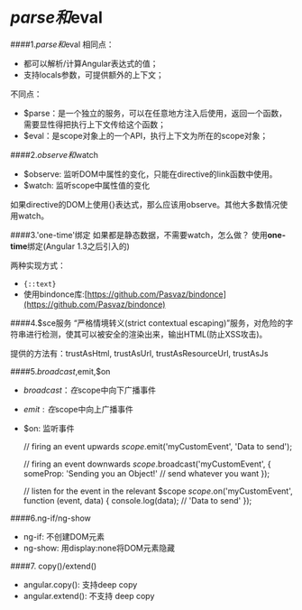 # $parse和$eval

####1.$parse和$eval
相同点：
* 都可以解析/计算Angular表达式的值；
* 支持locals参数，可提供额外的上下文；

不同点：
* $parse：是一个独立的服务，可以在任意地方注入后使用，返回一个函数，需要显性得把执行上下文传给这个函数；
* $eval：是scope对象上的一个API，执行上下文为所在的scope对象；

####2.$observe和$watch
* $observe: 监听DOM中属性的变化，只能在directive的link函数中使用。
* $watch: 监听scope中属性值的变化

如果directive的DOM上使用{}表达式，那么应该用observe。其他大多数情况使用watch。

####3.'one-time'绑定
如果都是静态数据，不需要watch，怎么做？
使用**one-time**绑定(Angular 1.3之后引入的)

两种实现方式：
* ```{::text}```
* 使用bindonce库:[https://github.com/Pasvaz/bindonce](https://github.com/Pasvaz/bindonce)

####4.$sce服务
“严格情境转义(strict contextual escaping)”服务，对危险的字符串进行检测，使其可以被安全的渲染出来，输出HTML(防止XSS攻击)。

提供的方法有：trustAsHtml, trustAsUrl, trustAsResourceUrl, trustAsJs

####5.$broadcast,$emit,$on
* $broadcast：在$scope中向下广播事件
* $emit: 在$scope中向上广播事件
* $on: 监听事件


    // firing an event upwards
    $scope.$emit('myCustomEvent', 'Data to send');
    
    // firing an event downwards
    $scope.$broadcast('myCustomEvent', {
        someProp: 'Sending you an Object!' // send whatever you want
    });
    
    // listen for the event in the relevant $scope
    $scope.$on('myCustomEvent', function (event, data) {
        console.log(data); // 'Data to send'
    });

####6.ng-if/ng-show
* ng-if: 不创建DOM元素
* ng-show: 用display:none将DOM元素隐藏

####7. copy()/extend()
* angular.copy(): 支持deep copy
* angular.extend(): 不支持 deep copy


    